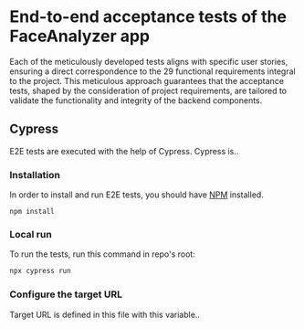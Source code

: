 # End-to-end acceptance tests of the FaceAnalyzer app

Each of the meticulously developed tests aligns with specific user stories, 
ensuring a direct correspondence to the 29 functional requirements integral 
to the project. This meticulous approach guarantees that the acceptance tests, 
shaped by the consideration of project requirements, are tailored to validate 
the functionality and integrity of the backend components.

## Cypress

E2E tests are executed with the help of Cypress.
Cypress is..

### Installation

In order to install and run E2E tests, you should have [NPM](https://www.npmjs.com/package/npm) installed.

```
npm install
```

### Local run

To run the tests, run this command in repo's root:

```bash
npx cypress run
```

### Configure the target URL

Target URL is defined in this file with this variable..
